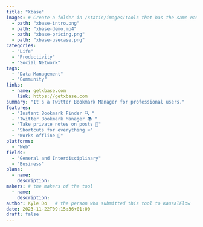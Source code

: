 ```yaml
---
title: "Xbase"
images: # Create a folder in /static/images/tools that has the same name as this current markdown file and place the images there. We only need the file name here. If this is not clear, please refer to existing tools as references.
  - path: "xbase-intro.png"
  - path: "xbase-demo.mp4"
  - path: "xbase-pricing.png"
  - path: "xbase-usecase.png"
categories:
  - "Life"
  - "Productivity"
  - "Social Network"
tags:
  - "Data Management"
  - "Community"
links:
  - name: getxbase.com
    link: https://getxbase.com
summary: "It's a Twitter Bookmark Manager for professional users."
features:
  - "Instant Bookmark Finder 🔍 "
  - "Twitter Bookmark Manager 📚 "
  - "Take private notes on posts 📝"
  - "Shortcuts for everything ⌨️"
  - "Works offline 📡"
platforms:
  - "Web"
fields:
  - "General and Interdisciplinary"
  - "Business"
plans:
  - name:
    description:
makers: # the makers of the tool
  - name:
    description:
author: Kyle Do   # the person who submitted this tool to KausalFlow
date: 2023-11-22T09:15:36+01:00
draft: false
---
```


